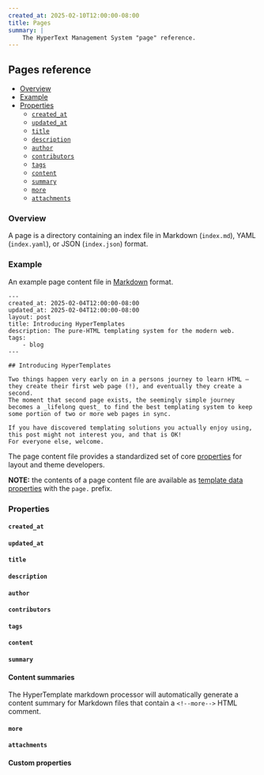 ```yaml
---
created_at: 2025-02-10T12:00:00-08:00
title: Pages
summary: |
    The HyperText Management System "page" reference.
---
```


## Pages reference

* [Overview](#overview)
* [Example](#overview)
* [Properties](#properties)
  * [`created_at`](#created_at)
  * [`updated_at`](#updated_at)
  * [`title`](#title)
  * [`description`](#description)
  * [`author`](#author)
  * [`contributors`](#contributors)
  * [`tags`](#tags)
  * [`content`](#content)
  * [`summary`](#summary)
  * [`more`](#more)
  * [`attachments`](#attachments)

### Overview

A page is a directory containing an index file in Markdown (`index.md`), YAML (`index.yaml`), or JSON (`index.json`) format.

### Example

An example page content file in [Markdown] format.

<code-snippet ht-element filename='content/posts/introducing-hypertemplates/index.md'>

```plaintext
---
created_at: 2025-02-04T12:00:00-08:00
updated_at: 2025-02-04T12:00:00-08:00
layout: post
title: Introducing HyperTemplates
description: The pure-HTML templating system for the modern web.
tags:
    - blog
---

## Introducing HyperTemplates

Two things happen very early on in a persons journey to learn HTML – they create their first web page (!), and eventually they create a second.
The moment that second page exists, the seemingly simple journey becomes a _lifelong quest_ to find the best templating system to keep some portion of two or more web pages in sync.

If you have discovered templating solutions you actually enjoy using, this post might not interest you, and that is OK!
For everyone else, welcome.
```

</code-snippet>

The page content file provides a standardized set of core [properties](#properties) for layout and theme developers.

<doc-quote ht-element notice>

**NOTE:** the contents of a page content file are available as [template data properties] with the `page.` prefix.

</doc-quote>

### Properties

#### `created_at`

#### `updated_at`

#### `title`

#### `description`

#### `author`

#### `contributors`

#### `tags`

#### `content`

#### `summary`

<doc-quote ht-element success>

#### Content summaries

The HyperTemplate markdown processor will automatically generate a content summary for Markdown files that contain a `<!--more-->` HTML comment.

</doc-quote>

#### `more`

#### `attachments`


#### Custom properties

<!-- Links -->
[Markdown]: /docs/reference/core/markdown/
[template data properties]: /docs/reference/core/data/#template-data-properties

